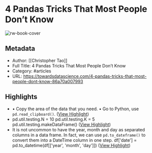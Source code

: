 # 4 Pandas Tricks That Most People Don’t Know

![rw-book-cover](https://miro.medium.com/max/1200/1*iSzOZdQJl7J9g68r8SYxjQ.jpeg)

## Metadata
- Author: [[Christopher Tao]]
- Full Title: 4 Pandas Tricks That Most People Don’t Know
- Category: #articles
- URL: https://towardsdatascience.com/4-pandas-tricks-that-most-people-dont-know-86a70a007993

## Highlights
- • Copy the area of the data that you need.
  • Go to Python, use `pd.read_clipboard()`. ([View Highlight](https://read.readwise.io/read/01h2vt3gn3x71xws15qm2jfacy))
- pd.util.testing.N = 10 
  pd.util.testing.K = 5 
  pd.util.testing.makeDataFrame() ([View Highlight](https://read.readwise.io/read/01h2vt41tvr4eff2e6emjmya6b))
- It is not uncommon to have the year, month and day as separated columns in a data frame. In fact, we can use `pd.to_dateframe()` to convert them into a DateTime column in one step.
  df['date'] = pd.to_datetime(df[['year', 'month', 'day']]) ([View Highlight](https://read.readwise.io/read/01h2vt4v2zmz1x3fpybqt3h0j2))
